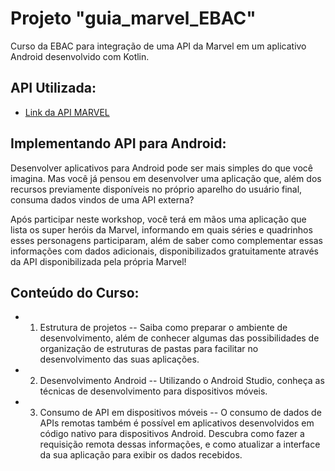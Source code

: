 # Projeto "guia_marvel_EBAC"
Curso da EBAC para integração de uma API da Marvel em um aplicativo Android desenvolvido com Kotlin.

## API Utilizada:
- [Link da API MARVEL](https://developer.marvel.com/docs)

## Implementando API para Android:
Desenvolver aplicativos para Android pode ser mais simples do que você imagina. Mas você já pensou em desenvolver uma aplicação que, além dos recursos previamente disponíveis no próprio aparelho do usuário final, consuma dados vindos de uma API externa?

Após participar neste workshop, você terá em mãos uma aplicação que lista os super heróis da Marvel, informando em quais séries e quadrinhos esses personagens participaram, além de saber como complementar essas informações com dados adicionais, disponibilizados gratuitamente através da API disponibilizada pela própria Marvel!

## Conteúdo do Curso:
- 1. Estrutura de projetos
-- Saiba como preparar o ambiente de desenvolvimento, além de conhecer algumas das possibilidades de organização de estruturas de pastas para facilitar no desenvolvimento das suas aplicações.

- 2. Desenvolvimento Android
-- Utilizando o Android Studio, conheça as técnicas de desenvolvimento para dispositivos móveis.

- 3. Consumo de API em dispositivos móveis
-- O consumo de dados de APIs remotas também é possível em aplicativos desenvolvidos em código nativo para dispositivos Android. Descubra como fazer a requisição remota dessas informações, e como atualizar a interface da sua aplicação para exibir os dados recebidos.
